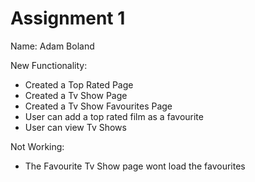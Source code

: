 # Assignment 1
Name: Adam Boland

New Functionality: 
- Created a Top Rated Page
- Created a Tv Show Page
- Created a Tv Show Favourites Page
- User can add a top rated film as a favourite
- User can view Tv Shows

Not Working:
- The Favourite Tv Show page wont load the favourites